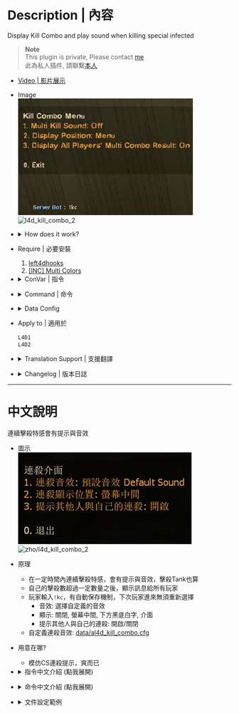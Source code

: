 # Description | 內容
Display Kill Combo and play sound when killing special infected

> __Note__ <br/>
This plugin is private, Please contact [me](https://github.com/fbef0102/Game-Private_Plugin#私人插件列表-private-plugins-list)<br/>
此為私人插件, 請聯繫[本人](https://github.com/fbef0102/Game-Private_Plugin#私人插件列表-private-plugins-list)

* [Video | 影片展示](https://youtu.be/klrjfJlCVNI)

* Image
    <br/>![l4d_kill_combo_1](image/l4d_kill_combo_1.jpg)
    <br/>![l4d_kill_combo_2](image/l4d_kill_combo_2.gif)

* <details><summary>How does it work?</summary>

    * Display multi kill text and play sound when player keep killing special infected including tank
	* Accumulate S.I kill combo when headshot only
    * Type ```!kc```, Settings will be saved to sCookiesCached. Player will have same settings if rejoin server next time.
        * Sound: choose custom kill combo sound
        * Display: Off, Center text, Hint, Menu
        * Display All Players' Multi Combo Result: On/Off
    * Make custom sound in [data/al4d_kill_combo.cfg](data/l4d_kill_combo.cfg)
</details>

* Require | 必要安裝
	1. [left4dhooks](https://forums.alliedmods.net/showthread.php?t=321696)
	2. [[INC] Multi Colors](https://github.com/fbef0102/L4D1_2-Plugins/releases/tag/Multi-Colors)

* <details><summary>ConVar | 指令</summary>

	* cfg/sourcemod/l4d_kill_combo.cfg
        ```php
        // 0=Plugin off, 1=Plugin on.
        l4d_kill_combo_enable "1"

        // Accumulate S.I kill combo within this time
        l4d_kill_combo_time "4.0"

        // 0=Accumulate kill combo from first kill. 1=Accumulate kill combo if keep killing S.I.
        l4d_kill_combo_reset_type "1"

        // 1=Accumulate S.I kill combo when headshot only, 2=Reset kill combo if not headshot (0=Off)
        l4d_kill_combo_headshot_only "0"

        // Reset kill combo if receive this amount of damage during combo (0=off)
        l4d_kill_combo_reset_damage "10.0"

        // Announce player's kill combo in chatbox and display trophy achievement when
        // 1=After kill combo time end (_time cvar)
        // 2=Once Count combo >= _notify_number cvar value
        // 0=Off
        l4d_kill_combo_notify_type "2"

        // If player's kill combo >= this valve, announce kill combo in chatbox and display trophy achievement
        l4d_kill_combo_notify_number "5"
        ```
</details>

* <details><summary>Command | 命令</summary>
    
	* **Open menu for kill combo**
		```php
		sm_kc
		```
</details>

* <details><summary>Data Config</summary>
  
    * [data/al4d_kill_combo.cfg](data/l4d_kill_combo.cfg)
        > Manual in this file, click for more details...
</details>

* Apply to | 適用於
    ```
    L4D1
    L4D2
    ```

* <details><summary>Translation Support | 支援翻譯</summary>

	```
	English
	繁體中文
	简体中文
	```
</details>

* <details><summary>Changelog | 版本日誌</summary>

    * v1.3 (2024-11-21)
        * Update cvars, translation, menu
        * Add data file

    * v1.2 (2024-2-15)
        * Headshot only when kill si
        * Update cvars

    * v1.1 (2024-1-9)
        * Update translation
        * Add "Display: Menu"

    * v1.0 (2022-12-7)
	    * Initial Release
</details>

- - - -
# 中文說明
連續擊殺特感會有提示與音效

* 圖示
    <br/>![zho/l4d_kill_combo_1](image/zho/l4d_kill_combo_1.jpg)
    <br/>![zho/l4d_kill_combo_2](image/zho/l4d_kill_combo_2.gif)
* 原理
    * 在一定時間內連續擊殺特感，會有提示與音效，擊殺Tank也算
    * 自己的擊殺數超過一定數量之後，顯示訊息給所有玩家
    * 玩家輸入```!kc```，有自動保存機制，下次玩家進來無須重新選擇
        * 音效: 選擇自定義的音效
        * 顯示: 關閉, 螢幕中間, 下方黑底白字, 介面
        * 提示其他人與自己的連殺: 開啟/關閉
    * 自定義連殺音效: [data/al4d_kill_combo.cfg](data/l4d_kill_combo.cfg)

* 用意在哪?
    * 模仿CS連殺提示，爽而已

* <details><summary>指令中文介紹 (點我展開)</summary>

	* cfg/sourcemod/l4d_kill_combo.cfg
        ```php
        // 0=關閉插件, 1=啟動插件
        l4d_kill_combo_enable "1"

        // 4秒內累積特感擊殺數
        l4d_kill_combo_time "4.0"

        // 0 = 從第一個殺死的特感開始計時，計算4秒內累積的特感擊殺數
        // 1 = 只要4秒內持續殺死特感，繼續計時
        l4d_kill_combo_reset_type "1"

        // 1 = 殺死特感沒爆頭不列入擊殺數 (繼續計時)
        // 2 = 殺死特感沒爆頭，中斷計時與擊殺數
        // 0 = 關閉這項功能
        l4d_kill_combo_headshot_only "0"

        // 如果受到10滴以上的傷害，中斷計時與擊殺數 (0=關閉這項功能)
        l4d_kill_combo_reset_damage "10.0"

        // (將自己的擊殺數顯示給所有玩家 + 並在頭上冒出獎盃的特效)
        // 1 = 當計時時間到之時 (l4d_kill_combo_time)
        // 2 = 當殺死特感並擊殺數大於或等於"l4d_kill_combo_notify_number"指令值之時
        // 0 = 關閉此功能
        l4d_kill_combo_notify_type "2"

        // 當自己的擊殺數大於或等於此指令值，
        // 在聊天框打印自己的擊殺數，顯示給所有玩家
        // 以及頭上顯示獎盃成就
        l4d_kill_combo_notify_number "5"
        ```
</details>

* <details><summary>命令中文介紹 (點我展開)</summary>
    
	* **打開擊殺介面**
		```php
		sm_kc
		```
</details>

* <details><summary>文件設定範例</summary>
  
    * [data/al4d_kill_combo.cfg](data/l4d_kill_combo.cfg)
        > 內有中文說明，可點擊查看
</details>